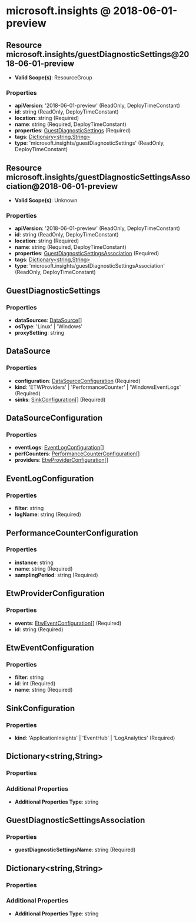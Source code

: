 # microsoft.insights @ 2018-06-01-preview

## Resource microsoft.insights/guestDiagnosticSettings@2018-06-01-preview
* **Valid Scope(s)**: ResourceGroup
### Properties
* **apiVersion**: '2018-06-01-preview' (ReadOnly, DeployTimeConstant)
* **id**: string (ReadOnly, DeployTimeConstant)
* **location**: string (Required)
* **name**: string (Required, DeployTimeConstant)
* **properties**: [GuestDiagnosticSettings](#guestdiagnosticsettings) (Required)
* **tags**: [Dictionary<string,String>](#dictionarystringstring)
* **type**: 'microsoft.insights/guestDiagnosticSettings' (ReadOnly, DeployTimeConstant)

## Resource microsoft.insights/guestDiagnosticSettingsAssociation@2018-06-01-preview
* **Valid Scope(s)**: Unknown
### Properties
* **apiVersion**: '2018-06-01-preview' (ReadOnly, DeployTimeConstant)
* **id**: string (ReadOnly, DeployTimeConstant)
* **location**: string (Required)
* **name**: string (Required, DeployTimeConstant)
* **properties**: [GuestDiagnosticSettingsAssociation](#guestdiagnosticsettingsassociation) (Required)
* **tags**: [Dictionary<string,String>](#dictionarystringstring)
* **type**: 'microsoft.insights/guestDiagnosticSettingsAssociation' (ReadOnly, DeployTimeConstant)

## GuestDiagnosticSettings
### Properties
* **dataSources**: [DataSource](#datasource)[]
* **osType**: 'Linux' | 'Windows'
* **proxySetting**: string

## DataSource
### Properties
* **configuration**: [DataSourceConfiguration](#datasourceconfiguration) (Required)
* **kind**: 'ETWProviders' | 'PerformanceCounter' | 'WindowsEventLogs' (Required)
* **sinks**: [SinkConfiguration](#sinkconfiguration)[] (Required)

## DataSourceConfiguration
### Properties
* **eventLogs**: [EventLogConfiguration](#eventlogconfiguration)[]
* **perfCounters**: [PerformanceCounterConfiguration](#performancecounterconfiguration)[]
* **providers**: [EtwProviderConfiguration](#etwproviderconfiguration)[]

## EventLogConfiguration
### Properties
* **filter**: string
* **logName**: string (Required)

## PerformanceCounterConfiguration
### Properties
* **instance**: string
* **name**: string (Required)
* **samplingPeriod**: string (Required)

## EtwProviderConfiguration
### Properties
* **events**: [EtwEventConfiguration](#etweventconfiguration)[] (Required)
* **id**: string (Required)

## EtwEventConfiguration
### Properties
* **filter**: string
* **id**: int (Required)
* **name**: string (Required)

## SinkConfiguration
### Properties
* **kind**: 'ApplicationInsights' | 'EventHub' | 'LogAnalytics' (Required)

## Dictionary<string,String>
### Properties
### Additional Properties
* **Additional Properties Type**: string

## GuestDiagnosticSettingsAssociation
### Properties
* **guestDiagnosticSettingsName**: string (Required)

## Dictionary<string,String>
### Properties
### Additional Properties
* **Additional Properties Type**: string

